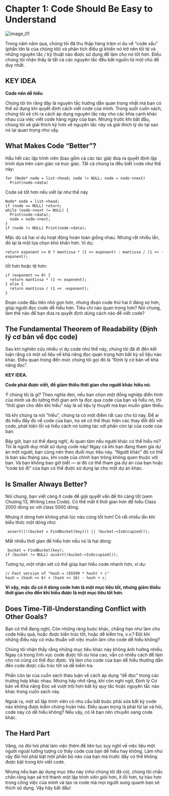 # Chapter 1: Code Should Be Easy to Understand
![image_01](https://user-images.githubusercontent.com/72190013/180602640-98826a04-2e3d-4a12-8c94-761e4e63fde7.png)

Trong năm năm qua, chúng tôi đã thu thập hàng trăm ví dụ về “code xấu” (phần lớn là của chúng tôi) và phân tích điều gì khiến nó trở nên tồi tệ và những nguyên tắc / kỹ thuật nào được sử dụng để làm cho nó tốt hơn. Điều chúng tôi nhận thấy là tất cả các nguyên tắc đều bắt nguồn từ một chủ đề duy nhất.

## KEY IDEA
  **Code nên dễ hiểu**

Chúng tôi tin rằng đây là nguyên tắc hướng dẫn quan trọng nhất mà bạn có thể sử dụng khi quyết định cách viết code của mình. Trong suốt cuốn sách, chúng tôi sẽ chỉ ra cách áp dụng nguyên tắc này cho các khía cạnh khác nhau của việc viết code hàng ngày của bạn. Nhưng trước khi bắt đầu, chúng tôi sẽ giải thích kỹ hơn về nguyên tắc này và giải thích lý do tại sao nó lại quan trọng như vậy.

## What Makes Code “Better”?

Hầu hết các lập trình viên (bao gồm cả các tác giả) đưa ra quyết định lập trình dựa trên cảm giác và trực giác. Tất cả chúng ta đều biết code như thế này:

```
for (Node* node = list->head; node != NULL; node = node->next)
  Print(node->data)
```

Code sẽ tốt hơn nếu viết lại như thế này

```
Node* node = list->head;
if (node == NULL) return;
while (node->next != NULL) {
  Print(node->data);
  node = node->next;
}
if (node != NULL) Print(node->data);
```

Mặc dù cả hai ví dụ hoạt động hoàn toàn giống nhau.
Nhưng rất nhiều lần, đó lại là một lựa chọn khó khăn hơn. Ví dụ:

```
return exponent >= 0 ? mantissa * (1 << exponent) : mantissa / (1 << -exponent);
```

tốt hơn hoặc tệ hơn:

```
if (exponent >= 0) {
  return mantissa * (1 << exponent);
} else {
  return mantissa / (1 << -exponent);
}
```

Đoạn code đầu tiên nhỏ gọn hơn, nhưng đoạn code thứ hai ít đáng sợ hơn, giúp người đọc code dễ hiểu hơn.
Tiêu chí nào quan trọng hơn? Nói chung, làm thế nào để bạn đưa ra quyết định dùng cách nào để viết code?

## The Fundamental Theorem of Readability (Định lý cơ bản về đọc code)

Sau khi nghiên cứu nhiều ví dụ code như thế này, chúng tôi đã đi đến kết luận rằng có một số liệu về khả năng đọc quan trọng hơn bất kỳ số liệu nào khác.
Điều quan trọng đến mức chúng tôi gọi đó là “Định lý cơ bản về khả năng đọc”.

**KEY IDEA.**

  **Code phải được viết, để giảm thiểu thời gian cho người khác hiểu nó.**

Ý chúng tôi là gì? Theo nghĩa đen, nếu bạn chọn một đồng nghiệp điển hình của mình và đo lường thời gian anh ta đọc qua code của bạn và hiểu nó, thì “thời gian cho đến khi hiểu” này là số liệu lý thuyết mà bạn muốn giảm thiểu.

Và khi chúng ta nói "hiểu", chúng ta có một điểm rất cao cho từ này. Để ai đó hiểu đầy đủ về code của bạn, họ sẽ có thể thực hiện các thay đổi đối với code, phát hiện lỗi và hiểu cách nó tương tác với phần còn lại của code của bạn.

Bây giờ, bạn có thể đang nghĩ, Ai quan tâm nếu người khác có thể hiểu nó? Tôi là người duy nhất sử dụng code này! Ngay cả khi bạn đang tham gia dự án một người, bạn cũng nên theo đuổi mục tiêu này.
“Người khác” đó có thể là bạn sáu tháng sau, khi code của chính bạn trông không quen thuộc với bạn. Và bạn không bao giờ biết — ai đó có thể tham gia dự án của bạn hoặc “code bỏ đi” của bạn có thể được sử dụng lại cho một dự án khác.

## Is Smaller Always Better?

Nói chung, bạn viết càng ít code để giải quyết vấn đề thì càng tốt (xem Chương 13, Writing Less Code). Có thể mất ít thời gian hơn để hiểu Class 2000 dòng so với class 5000 dòng.

Nhưng ít dòng hơn không phải lúc nào cũng tốt hơn! Có rất nhiều lần khi biểu thức một dòng như:

```
 assert((!(bucket = FindBucket(key))) || !bucket->IsOccupied());
```

Mất nhiều thời gian để hiểu hơn nếu nó là hai dòng:

```
 bucket = FindBucket(key);
if (bucket != NULL) assert(!bucket->IsOccupied());
```

Tương tự, một nhận xét có thể giúp bạn hiểu code nhanh hơn, ví dụ:

```
// Fast version of "hash = (65599 * hash) + c"
hash = (hash << 6) + (hash << 16) - hash + c;
```

**Vì vậy, mặc dù có ít dòng code hơn là một mục tiêu tốt, nhưng giảm thiểu thời gian cho đến khi hiểu được là một mục tiêu tốt hơn.**

## Does Time-Till-Understanding Conflict with Other Goals?

Bạn có thể đang nghĩ, Còn những ràng buộc khác, chẳng hạn như làm cho code hiệu quả, hoặc được kiến trúc tốt, hoặc dễ kiểm tra, v.v.? Đôi khi những điều này có mâu thuẫn với việc muốn làm cho code dễ hiểu không?

Chúng tôi nhận thấy rằng những mục tiêu khác này không ảnh hưởng nhiều. Ngay cả trong lĩnh vực code được tối ưu hóa cao, vẫn có nhiều cách để làm cho nó cũng có thể đọc được. Và làm cho code của bạn dễ hiểu thường dẫn đến code được cấu trúc tốt và dễ kiểm tra.

Phần còn lại của cuốn sách thảo luận về cách áp dụng “dễ đọc” trong các trường hợp khác nhau. Nhưng hãy nhớ rằng, khi còn nghi ngờ, Định lý Cơ bản về Khả năng Đọc sẽ vượt trội hơn bất kỳ quy tắc hoặc nguyên tắc nào khác trong cuốn sách này.

Ngoài ra, một số lập trình viên có nhu cầu bắt buộc phải sửa bất kỳ code nào không được kiểm chứng hoàn hảo. Điều quan trọng là phải lùi lại và hỏi, code này có dễ hiểu không? Nếu vậy, có lẽ bạn nên chuyển sang code khác.

## The Hard Part

Vâng, nó đòi hỏi phải làm việc thêm để liên tục suy nghĩ về việc liệu một người ngoài tưởng tượng có thấy code của bạn dễ hiểu hay không. Làm như vậy đòi hỏi phải bật một phần bộ não của bạn mà trước đây có thể không được bật trong khi viết code.

Nhưng nếu bạn áp dụng mục tiêu này (như chúng tôi đã có), chúng tôi chắc chắn rằng bạn sẽ trở thành một lập trình viên giỏi hơn, ít lỗi hơn, tự hào hơn trong công việc của mình và tạo ra code mà mọi người xung quanh bạn sẽ thích sử dụng. Vậy hãy bắt đầu!
